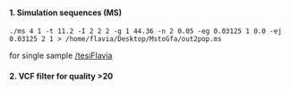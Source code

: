 #### 1. Simulation sequences (MS) 

```
./ms 4 1 -t 11.2 -I 2 2 2 -g 1 44.36 -n 2 0.05 -eg 0.03125 1 0.0 -ej 0.03125 2 1 > /home/flavia/Desktop/MstoGfa/out2pop.ms
```

for single sample [/tesiFlavia](MstoGfa.py)



#### 2. VCF filter for quality >20 
